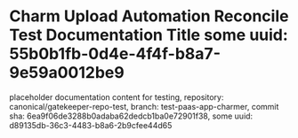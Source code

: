 # Charm Upload Automation Reconcile Test Documentation Title some uuid: 55b0b1fb-0d4e-4f4f-b8a7-9e59a0012be9
 placeholder documentation content for testing,  repository: canonical/gatekeeper-repo-test,  branch: test-paas-app-charmer,  commit sha: 6ea9f06de3288b0adaba62dedcb1ba0e72901f38,  some uuid: d89135db-36c3-4483-b8a6-2b9cfee44d65
